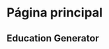 <script setup>
import register from '.vitepress/components/Register.vue'
</script>

# Página principal

## Education Generator

<register></register>